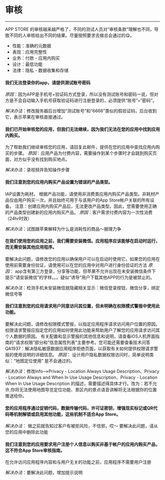 # 审核
------

APP STORE 的审核越来越严格了，不同的测试人员对“审核条款”理解也不同，导致不同的人审核给出不同的结果。尽量按照要求去做总会通过的:yum:。

* 性能：准确的元数据
* 表现：应用完整性
* 业务：付款 - 应用内购买
* 设计：最低功能
* 法律：隐私 - 数据收集和存储

#### 我们无法登录你的app，请提供测试账号密码
*原因*：因为APP是手机号+验证码方式登录，所以没有测试账号和密码一说，但对方是不会自动输入手机号获取验证码进行注册登录的，必须提供“账号”+“密码”。

*解决办法*：修改服务器后台增加“测试账号”和“6666”类似的假验证码，后台收到它，表示苹果在审核直接通过。

#### 我们已开始审核您的应用，但我们无法继续，因为我们无法在您的应用中找到应用内购买。
为了帮助我们继续审核您的应用，请回复此邮件，提供在您的应用中查找应用内购买的步骤。
*原因*：应用产品为付费内容，需要操作到某个步骤时才会跳到购买页面，对方似乎没有找到购买地点。

*解决办法*：录视频并告知操作步骤

#### 我们注意到您的应用内购买产品设置为错误的产品类型。

IAP设置为耗材。
根据产品功能，请使用非消费类应用内购买产品类型。非耗材产品仅由用户购买一次，并且始终可用于与该用户的App Store帐户关联的所有设备。
注意：创建应用内购买产品后，无法更改产品类型。因此，您需要使用正确的产品类型创建新的应用内购买产品。
*原因*：客户需求付费内容为一次性消费（24hr时效）

*解决办法*：试图跟苹果解释为什么是消耗性的商品～据理力争

#### 在我们使用您的应用之前，我们需要安装微信。应用程序应该能够在启动时运行，而无需安装其他应用程序。

要解决此问题，请修改您的应用以确保用户可以在启动时使用它。如果您的应用在使用前需要身份验证，请使用可以在您的应用中对用户进行身份验证的方法
*原因*： app含有第三方登录，分享等功能，但苹果不允许出现在未安装微信条件下提示“请安装微信”的字样。。。疑似“诱导”用户下载其他APP的行为是被禁止的。

*解决办法*：检测手机未安装微信就隐藏相关显示：微信登录按钮，微信分享，绑定微信号等


#### 我们注意到您的应用请求用户同意访问其位置，但未明确在权限模式警报中使用此功能。

要解决此问题，请修改权限模式警报，以指定应用程序请求访问用户位置的原因。
权限请求警报应指定您的应用如何使用此功能来帮助用户了解您的应用请求访问其个人数据的原因。
有关配置和显示警报的其他信息和说明，请查看iOS人机界面指南的“请求权限”部分和“信息属性列表”主要参考。您可能还需要查看技术问答QA1937：解决隐私敏感数据应用程序拒绝页面，以获取有关如何提供权限请求警报的使用说明的详细信息。
*原因*： 设计用户隐私数据权限访问时，简单说明类似：“地图定位使用” 是不会通过的。

*解决办法*：修改info—>Privacy - Location Always Usage Description、Privacy - Location Always and When In Use Usage Description、Privacy - Location When In Use Usage Description 的描述，需要描述得具体才行。改为：若不允许,你将无法使用地图导览定位功能、景区内的景点语音讲解将无法根据你的位置推送给你。

#### 您的应用程序通过促销代码，数据传输代码，许可证密钥，增强现实标记或QR代码等机制解锁或启用其他功能，这些机制不适合App Store。

*解决办法*： 做之前就告知过客户有被拒风险，不信邪，哎～ 要解决此问题，请从您的应用中删除此功能

#### 我们注意到您的应用要求用户注册个人信息以购买非基于帐户的应用内购买产品，这不符合App Store审核指南。

在允许访问应用程序内容和与用户无关的功能之前，应用程序不需要用户注册

*解决办法*：要解决此问题，增加提示说明